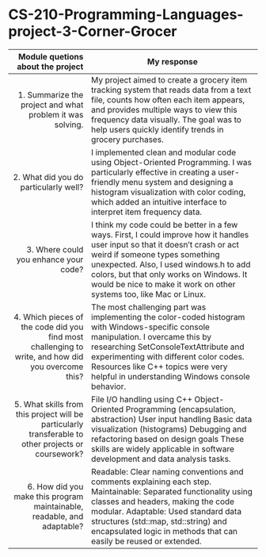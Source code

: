   # CS-210-Programming-Languages-project-3-Corner-Grocer
|Module quetions about the project|My response| 
|-----:|-----------|
|1. Summarize the project and what problem it was solving.|My project aimed to create a grocery item tracking system that reads data from a text file, counts how often each item appears, and provides multiple ways to view this frequency data visually. The goal was to help users quickly identify trends in grocery purchases.|
|2. What did you do particularly well?| I implemented clean and modular code using Object-Oriented Programming. I was particularly effective in creating a user-friendly menu system and designing a histogram visualization with color coding, which added an intuitive interface to interpret item frequency data.|
|3. Where could you enhance your code?|I think my code could be better in a few ways. First, I could improve how it handles user input so that it doesn’t crash or act weird if someone types something unexpected. Also, I used windows.h to add colors, but that only works on Windows. It would be nice to make it work on other systems too, like Mac or Linux.|
|4. Which pieces of the code did you find most challenging to write, and how did you overcome this?|The most challenging part was implementing the color-coded histogram with Windows-specific console manipulation. I overcame this by researching SetConsoleTextAttribute and experimenting with different color codes. Resources like C++ topics were very helpful in understanding Windows console behavior.|
|5. What skills from this project will be particularly transferable to other projects or coursework?| File I/O handling using C++ Object-Oriented Programming (encapsulation, abstraction)     User input handling        Basic data visualization (histograms)        Debugging and refactoring based on design goals         These skills are widely applicable in software development and data analysis tasks.|
  |6. How did you make this program maintainable, readable, and adaptable?|Readable: Clear naming conventions and comments explaining each step.        Maintainable: Separated functionality using classes and headers, making the code modular.            Adaptable: Used standard data structures (std::map, std::string) and encapsulated logic in methods that can easily be reused or extended.|

